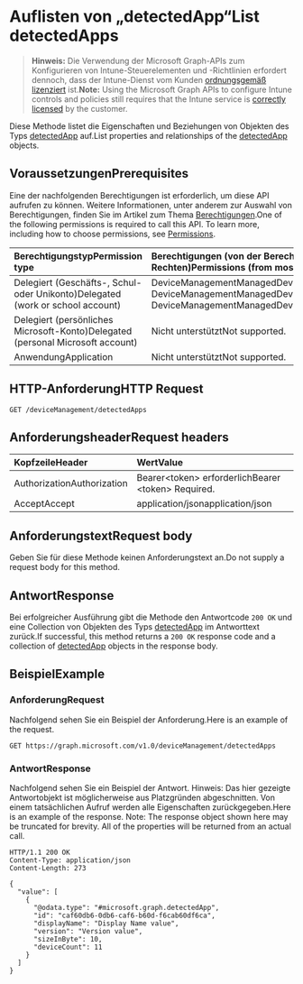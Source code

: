 # <a name="list-detectedapps"></a><span data-ttu-id="4a160-101">Auflisten von „detectedApp“</span><span class="sxs-lookup"><span data-stu-id="4a160-101">List detectedApps</span></span>

> <span data-ttu-id="4a160-102">**Hinweis:** Die Verwendung der Microsoft Graph-APIs zum Konfigurieren von Intune-Steuerelementen und -Richtlinien erfordert dennoch, dass der Intune-Dienst vom Kunden [ordnungsgemäß lizenziert](https://go.microsoft.com/fwlink/?linkid=839381) ist.</span><span class="sxs-lookup"><span data-stu-id="4a160-102">**Note:** Using the Microsoft Graph APIs to configure Intune controls and policies still requires that the Intune service is [correctly licensed](https://go.microsoft.com/fwlink/?linkid=839381) by the customer.</span></span>

<span data-ttu-id="4a160-103">Diese Methode listet die Eigenschaften und Beziehungen von Objekten des Typs [detectedApp](../resources/intune_devices_detectedapp.md) auf.</span><span class="sxs-lookup"><span data-stu-id="4a160-103">List properties and relationships of the [detectedApp](../resources/intune_devices_detectedapp.md) objects.</span></span>
## <a name="prerequisites"></a><span data-ttu-id="4a160-104">Voraussetzungen</span><span class="sxs-lookup"><span data-stu-id="4a160-104">Prerequisites</span></span>
<span data-ttu-id="4a160-p101">Eine der nachfolgenden Berechtigungen ist erforderlich, um diese API aufrufen zu können. Weitere Informationen, unter anderem zur Auswahl von Berechtigungen, finden Sie im Artikel zum Thema [Berechtigungen](../../../concepts/permissions_reference.md).</span><span class="sxs-lookup"><span data-stu-id="4a160-p101">One of the following permissions is required to call this API. To learn more, including how to choose permissions, see [Permissions](../../../concepts/permissions_reference.md).</span></span>

|<span data-ttu-id="4a160-107">Berechtigungstyp</span><span class="sxs-lookup"><span data-stu-id="4a160-107">Permission type</span></span>|<span data-ttu-id="4a160-108">Berechtigungen (von der Berechtigung mit den meisten Rechten zu der mit den wenigsten Rechten)</span><span class="sxs-lookup"><span data-stu-id="4a160-108">Permissions (from most to least privileged)</span></span>|
|:---|:---|
|<span data-ttu-id="4a160-109">Delegiert (Geschäfts-, Schul- oder Unikonto)</span><span class="sxs-lookup"><span data-stu-id="4a160-109">Delegated (work or school account)</span></span>|<span data-ttu-id="4a160-110">DeviceManagementManagedDevices.ReadWrite.All, DeviceManagementManagedDevices.Read.All</span><span class="sxs-lookup"><span data-stu-id="4a160-110">DeviceManagementManagedDevices.ReadWrite.All, DeviceManagementManagedDevices.Read.All</span></span>|
|<span data-ttu-id="4a160-111">Delegiert (persönliches Microsoft-Konto)</span><span class="sxs-lookup"><span data-stu-id="4a160-111">Delegated (personal Microsoft account)</span></span>|<span data-ttu-id="4a160-112">Nicht unterstützt</span><span class="sxs-lookup"><span data-stu-id="4a160-112">Not supported.</span></span>|
|<span data-ttu-id="4a160-113">Anwendung</span><span class="sxs-lookup"><span data-stu-id="4a160-113">Application</span></span>|<span data-ttu-id="4a160-114">Nicht unterstützt</span><span class="sxs-lookup"><span data-stu-id="4a160-114">Not supported.</span></span>|

## <a name="http-request"></a><span data-ttu-id="4a160-115">HTTP-Anforderung</span><span class="sxs-lookup"><span data-stu-id="4a160-115">HTTP Request</span></span>
<!-- {
  "blockType": "ignored"
}
-->
``` http
GET /deviceManagement/detectedApps
```

## <a name="request-headers"></a><span data-ttu-id="4a160-116">Anforderungsheader</span><span class="sxs-lookup"><span data-stu-id="4a160-116">Request headers</span></span>
|<span data-ttu-id="4a160-117">Kopfzeile</span><span class="sxs-lookup"><span data-stu-id="4a160-117">Header</span></span>|<span data-ttu-id="4a160-118">Wert</span><span class="sxs-lookup"><span data-stu-id="4a160-118">Value</span></span>|
|:---|:---|
|<span data-ttu-id="4a160-119">Authorization</span><span class="sxs-lookup"><span data-stu-id="4a160-119">Authorization</span></span>|<span data-ttu-id="4a160-120">Bearer&lt;token&gt; erforderlich</span><span class="sxs-lookup"><span data-stu-id="4a160-120">Bearer &lt;token&gt; Required.</span></span>|
|<span data-ttu-id="4a160-121">Accept</span><span class="sxs-lookup"><span data-stu-id="4a160-121">Accept</span></span>|<span data-ttu-id="4a160-122">application/json</span><span class="sxs-lookup"><span data-stu-id="4a160-122">application/json</span></span>|

## <a name="request-body"></a><span data-ttu-id="4a160-123">Anforderungstext</span><span class="sxs-lookup"><span data-stu-id="4a160-123">Request body</span></span>
<span data-ttu-id="4a160-124">Geben Sie für diese Methode keinen Anforderungstext an.</span><span class="sxs-lookup"><span data-stu-id="4a160-124">Do not supply a request body for this method.</span></span>

## <a name="response"></a><span data-ttu-id="4a160-125">Antwort</span><span class="sxs-lookup"><span data-stu-id="4a160-125">Response</span></span>
<span data-ttu-id="4a160-126">Bei erfolgreicher Ausführung gibt die Methode den Antwortcode `200 OK` und eine Collection von Objekten des Typs [detectedApp](../resources/intune_devices_detectedapp.md) im Antworttext zurück.</span><span class="sxs-lookup"><span data-stu-id="4a160-126">If successful, this method returns a `200 OK` response code and a collection of [detectedApp](../resources/intune_devices_detectedapp.md) objects in the response body.</span></span>

## <a name="example"></a><span data-ttu-id="4a160-127">Beispiel</span><span class="sxs-lookup"><span data-stu-id="4a160-127">Example</span></span>
### <a name="request"></a><span data-ttu-id="4a160-128">Anforderung</span><span class="sxs-lookup"><span data-stu-id="4a160-128">Request</span></span>
<span data-ttu-id="4a160-129">Nachfolgend sehen Sie ein Beispiel der Anforderung.</span><span class="sxs-lookup"><span data-stu-id="4a160-129">Here is an example of the request.</span></span>
``` http
GET https://graph.microsoft.com/v1.0/deviceManagement/detectedApps
```

### <a name="response"></a><span data-ttu-id="4a160-130">Antwort</span><span class="sxs-lookup"><span data-stu-id="4a160-130">Response</span></span>
<span data-ttu-id="4a160-p102">Nachfolgend sehen Sie ein Beispiel der Antwort. Hinweis: Das hier gezeigte Antwortobjekt ist möglicherweise aus Platzgründen abgeschnitten. Von einem tatsächlichen Aufruf werden alle Eigenschaften zurückgegeben.</span><span class="sxs-lookup"><span data-stu-id="4a160-p102">Here is an example of the response. Note: The response object shown here may be truncated for brevity. All of the properties will be returned from an actual call.</span></span>
``` http
HTTP/1.1 200 OK
Content-Type: application/json
Content-Length: 273

{
  "value": [
    {
      "@odata.type": "#microsoft.graph.detectedApp",
      "id": "caf60db6-0db6-caf6-b60d-f6cab60df6ca",
      "displayName": "Display Name value",
      "version": "Version value",
      "sizeInByte": 10,
      "deviceCount": 11
    }
  ]
}
```



